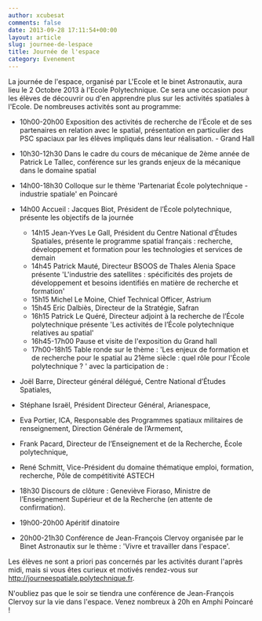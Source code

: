 ```yaml
---
author: xcubesat
comments: false
date: 2013-09-28 17:11:54+00:00
layout: article
slug: journee-de-lespace
title: Journée de l'espace
category: Evenement
---
```


La journée de l'espace, organisé par L'Ecole et le binet Astronautix, aura lieu le 2 Octobre 2013 à l'Ecole Polytechnique. Ce sera une occasion pour les élèves de découvrir ou d'en apprendre plus sur les activités spatiales à l'Ecole. De nombreuses activités sont au programme:

  * 10h00-20h00 Exposition des activités de recherche de l’École et de ses partenaires en relation avec le spatial, présentation en particulier des PSC spaciaux par les élèves impliqués dans leur réalisation. - Grand Hall
  * 10h30-12h30 Dans le cadre du cours de mécanique de 2ème année de Patrick Le Tallec, conférence sur les grands enjeux de la mécanique dans le domaine spatial
  * 14h00-18h30 Colloque sur le thème 'Partenariat École polytechnique - industrie spatiale' en Poincaré
  * 14h00 Accueil : Jacques Biot, Président de l’École polytechnique, présente les objectifs de la journée

    * 14h15 Jean-Yves Le Gall, Président du Centre National d’Études Spatiales, présente le programme spatial français : recherche, développement et formation pour les technologies et services de demain
    * 14h45 Patrick Mauté, Directeur BSOOS de Thales Alenia Space présente 'L'industrie des satellites : spécificités des projets de développement et besoins identifiés en matière de recherche et formation'
    * 15h15 Michel Le Moine, Chief Technical Officer, Astrium
    * 15h45 Eric Dalbiès, Directeur de la Stratégie, Safran
    * 16h15 Patrick Le Quéré, Directeur adjoint à la recherche de l’École polytechnique présente 'Les activités de l’École polytechnique relatives au spatial'
    * 16h45-17h00 Pause et visite de l'exposition du Grand hall
    * 17h00-18h15 Table ronde sur le thème : 'Les enjeux de formation et de recherche pour le spatial au 21ème siècle : quel rôle pour l'École polytechnique ? ' avec la participation de :
  * Joël Barre, Directeur général délégué, Centre National d’Études Spatiales,
  * Stéphane Israël, Président Directeur Général, Arianespace,
  * Eva Portier, ICA, Responsable des Programmes spatiaux militaires de renseignement, Direction Générale de l’Armement,
  * Frank Pacard, Directeur de l’Enseignement et de la Recherche, École polytechnique,
  * René Schmitt, Vice-Président du domaine thématique emploi, formation, recherche, Pôle de compétitivité ASTECH
  * 18h30 Discours de clôture : Geneviève Fioraso, Ministre de l’Enseignement Supérieur et de la Recherche (en attente de confirmation).
  * 19h00-20h00 Apéritif dinatoire
  * 20h00-21h30 Conférence de Jean-François Clervoy organisée par le Binet Astronautix sur le thème : 'Vivre et travailler dans l'espace'.

Les élèves ne sont a priori pas concernés par les activités durant l'après midi, mais si vous êtes curieux et motivés rendez-vous sur http://journeespatiale.polytechnique.fr.

N'oubliez pas que le soir se tiendra une conférence de Jean-François Clervoy sur la vie dans l'espace. Venez nombreux à 20h en Amphi Poincaré !
